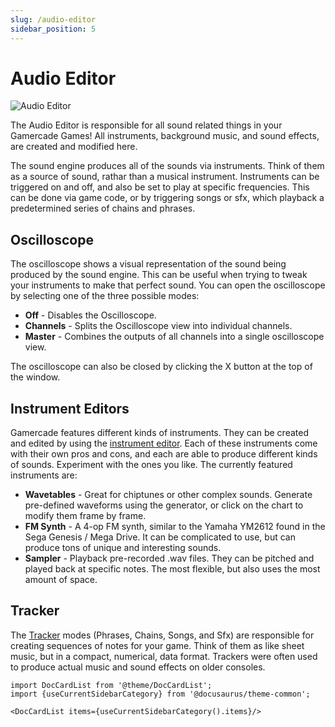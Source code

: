 ```yaml
---
slug: /audio-editor
sidebar_position: 5
---
```


# Audio Editor

![Audio Editor](/img/editor/audio-editor.png)

The Audio Editor is responsible for all sound related things in your Gamercade Games! All instruments, background music, and sound effects, are created and modified here.

The sound engine produces all of the sounds via instruments. Think of them as a source of sound, rathar than a musical instrument. Instruments can be triggered on and off, and also be set to play at specific frequencies. This can be done via game code, or by triggering songs or sfx, which playback a predetermined series of chains and phrases.

## Oscilloscope

The oscilloscope shows a visual representation of the sound being produced by the sound engine. This can be useful when trying to tweak your instruments to make that perfect sound. You can open the oscilloscope by selecting one of the three possible modes:

- **Off** - Disables the Oscilloscope.
- **Channels** - Splits the Oscilloscope view into individual channels.
- **Master** - Combines the outputs of all channels into a single oscilloscope view.

The oscilloscope can also be closed by clicking the X button at the top of the window.

## Instrument Editors

Gamercade features different kinds of instruments. They can be created and edited by using the [instrument editor](./instrument-editor/index.md). Each of these instruments come with their own pros and cons, and each are able to produce different kinds of sounds. Experiment with the ones you like. The currently featured instruments are:

- **Wavetables** - Great for chiptunes or other complex sounds. Generate pre-defined waveforms using the generator, or click on the chart to modify them frame by frame.
- **FM Synth** - A 4-op FM synth, similar to the Yamaha YM2612 found in the Sega Genesis / Mega Drive. It can be complicated to use, but can produce tons of unique and interesting sounds.
- **Sampler** - Playback pre-recorded .wav files. They can be pitched and played back at specific notes. The most flexible, but also uses the most amount of space.

## Tracker

The [Tracker](./tracker/index.md) modes (Phrases, Chains, Songs, and Sfx) are responsible for creating sequences of notes for your game. Think of them as like sheet music, but in a compact, numerical, data format. Trackers were often used to produce actual music and sound effects on older consoles.

```mdx-code-block
import DocCardList from '@theme/DocCardList';
import {useCurrentSidebarCategory} from '@docusaurus/theme-common';

<DocCardList items={useCurrentSidebarCategory().items}/>
```